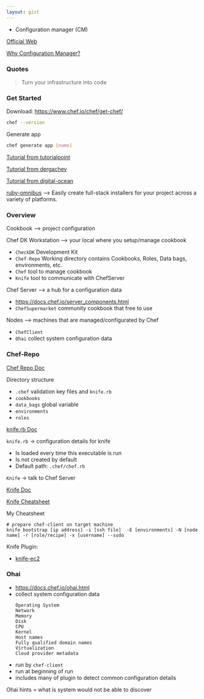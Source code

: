 ```yaml
---
layout: gist
---
```


- Configuration manager (CM)

[Official Web](https://www.chef.io/)

[Why Configuration Manager?](https://www.upguard.com/articles/the-7-configuration-management-tools-you-need-to-know)

### Quotes

> Turn your infrastructure into code

### Get Started

Download: https://www.chef.io/chef/get-chef/
```sh
chef --version
```

Generate app
```sh
chef generate app [name]
```

[Tutorial from tutorialpoint](https://www.tutorialspoint.com/chef/index.htm)

[Tutorial from dergachev](https://gist.github.com/dergachev/3866825)

[Tutorial from digital-ocean](https://www.digitalocean.com/community/tutorials/configuration-management-101-writing-chef-recipes)

[ruby-omnibus](https://github.com/chef/omnibus) --> Easily create full-stack installers for your project across a variety of platforms.

### Overview

Cookbook --> project configuration

Chef DK Workstation --> your local where you setup/manage cookbook
- `CheckDK` Development Kit
- `Chef-Repo` Working directory contains Cookbooks, Roles, Data bags, environments, etc.
- `Chef` tool to manage cookbook
- `Knife` tool to communicate with ChefServer

Chef Server --> a hub for a configuration data
- https://docs.chef.io/server_components.html
- `ChefSupermarket` community cookbook that free to use

Nodes --> machines that are managed/configurated by Chef
- `ChefClient`
- `Ohai` collect system configuration data


### Chef-Repo

[Chef Repo Doc](https://docs.chef.io/chef_repo.html)

Directory structure
- `.chef` validation key files and `knife.rb`
- `cookbooks`
- `data_bags` global variable
- `environments`
- `roles`



[knife.rb Doc](https://docs.chef.io/config_rb_knife.html)

`knife.rb` -> configuration details for knife
  - Is loaded every time this executable is run
  - Is not created by default
  - Default path: `.chef/chef.rb`

`Knife` -> talk to Chef Server

[Knife Doc](https://docs.chef.io/knife.html)

[Knife Cheatsheet](https://github.com/chef/quick-reference/blob/master/qr_knife_web.png)

My Cheatsheet
```
# prepare chef-client on target machine
knife bootstrap [ip address] -i [ssh file]  -E [environments] -N [node name] -r [role/recipe] -x [username] --sudo
```

Knife Plugin:
- [knife-ec2](https://github.com/chef/knife-ec2)


### Ohai

- https://docs.chef.io/ohai.html
- collect system configuration data
  ```
  Operating System
  Network
  Memory
  Disk
  CPU
  Kernel
  Host names
  Fully qualified domain names
  Virtualization
  Cloud provider metadata
  ```
- run by `chef-client`
- run at beginning of run
- includes many of plugin to detect common configuration details


Ohai hints = what is system would not be able to discover
